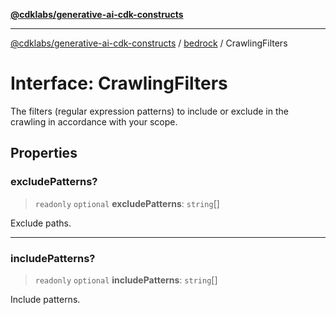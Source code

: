 [**@cdklabs/generative-ai-cdk-constructs**](../../../README.md)

***

[@cdklabs/generative-ai-cdk-constructs](../../../README.md) / [bedrock](../README.md) / CrawlingFilters

# Interface: CrawlingFilters

The filters (regular expression patterns) to include or exclude in the crawling
in accordance with your scope.

## Properties

### excludePatterns?

> `readonly` `optional` **excludePatterns**: `string`[]

Exclude paths.

***

### includePatterns?

> `readonly` `optional` **includePatterns**: `string`[]

Include patterns.

